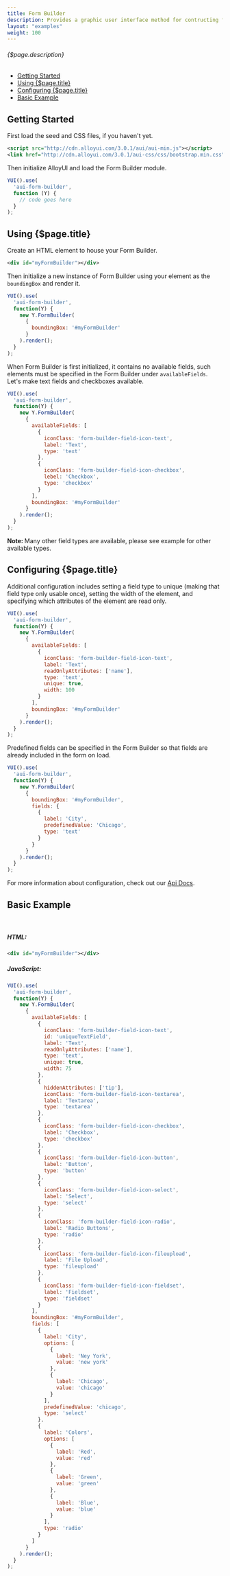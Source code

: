 ```yaml
---
title: Form Builder
description: Provides a graphic user interface method for contructing forms.
layout: "examples"
weight: 100
---
```


###### {$page.description}

- [Getting Started](#1)
- [Using {$page.title}](#2)
- [Configuring {$page.title}](#3)
- [Basic Example](#4)

<article id="1">

## Getting Started

First load the seed and CSS files, if you haven't yet.

```xml
<script src="http://cdn.alloyui.com/3.0.1/aui/aui-min.js"></script>
<link href="http://cdn.alloyui.com/3.0.1/aui-css/css/bootstrap.min.css" rel="stylesheet"></link>
```

Then initialize AlloyUI and load the Form Builder module.

```javascript
YUI().use(
  'aui-form-builder',
  function (Y) {
    // code goes here
  }
);
```

</article>

<article id="2">

## Using {$page.title}

Create an HTML element to house your Form Builder.

```xml
<div id="myFormBuilder"></div>
```

Then initialize a new instance of Form Builder using your element as the `boundingBox` and render it.

```javascript
YUI().use(
  'aui-form-builder',
  function(Y) {
    new Y.FormBuilder(
      {
        boundingBox: '#myFormBuilder'
      }
    ).render();
  }
);
```

When Form Builder is first initialized, it contains no available fields, such elements must be specified in the Form Builder under `availableFields`. Let's make text fields and checkboxes available.

```javascript
YUI().use(
  'aui-form-builder',
  function(Y) {
    new Y.FormBuilder(
      {
        availableFields: [
          {
            iconClass: 'form-builder-field-icon-text',
            label: 'Text',
            type: 'text'
          },
          {
            iconClass: 'form-builder-field-icon-checkbox',
            lebel: 'Checkbox',
            type: 'checkbox'
          }
        ],
        boundingBox: '#myFormBuilder'
      }
    ).render();
  }
);
```

<div class="alert alert-info">
  <strong>Note: </strong>
  Many other field types are available, please see example for other available types.
</div>

</article>


<article id="3">

## Configuring {$page.title}

Additional configuration includes setting a field type to unique (making that field type only usable once), setting the width of the element, and specifying which attributes of the element are read only.

```javascript
YUI().use(
  'aui-form-builder',
  function(Y) {
    new Y.FormBuilder(
      {
        availableFields: [
          {
            iconClass: 'form-builder-field-icon-text',
            label: 'Text',
            readOnlyAttributes: ['name'],
            type: 'text',
            unique: true,
            width: 100
          }
        ],
        boundingBox: '#myFormBuilder'
      }
    ).render();
  }
);
```

Predefined fields can be specified in the Form Builder so that fields are already included in the form on load.

```javascript
YUI().use(
  'aui-form-builder',
  function(Y) {
    new Y.FormBuilder(
      {
        boundingBox: '#myFormBuilder',
        fields: {
          {
            label: 'City',
            predefinedValue: 'Chicago',
            type: 'text'
          }
        }
      }
    ).render();
  }
);
```

<div class="alert alert-success">
For more information about configuration, check out our <a href="http://alloyui.com/api/modules/aui-form-builder.html" target="_blank"> Api Docs</a>.
</div>

</article>

<article id="4">

## Basic Example

<style>
{literal}
.diagram-builder-drop-container, .diagram-builder-canvas, .diagram-builder-content-container {
	height: auto;
	min-height: 600px;
}
.icon {
  background-repeat: no-repeat;
}
.nav {
  cursor: pointer;
}
@media (min-width: 992px) {
	.col-md-4 {
		width: 33.33333333%;
	}
	.col-md-8 {
		width: 66.66666667%;
	}
}
@media (min-width: 768px) {
	.col-sm-6 {
		width: 50%;
	}
}
.col-xs-12 {
  width: 100%;
}
{/literal}
</style>

<div id="myFormBuilder"></div>

<script type="text/javascript">
{literal}
  YUI().use(
    'aui-form-builder',
    function(Y) {
      new Y.FormBuilder(
        {
          availableFields: [
            {
              iconClass: 'form-builder-field-icon-text',
              id: 'uniqueTextField',
              label: 'Text',
              readOnlyAttributes: ['name'],
              type: 'text',
              unique: true,
              width: 75
            },
            {
              hiddenAttributes: ['tip'],
              iconClass: 'form-builder-field-icon-textarea',
              label: 'Textarea',
              type: 'textarea'
            },
            {
              iconClass: 'form-builder-field-icon-checkbox',
              label: 'Checkbox',
              type: 'checkbox'
            },
            {
              iconClass: 'form-builder-field-icon-button',
              label: 'Button',
              type: 'button'
            },
            {
              iconClass: 'form-builder-field-icon-select',
              label: 'Select',
              type: 'select'
            },
            {
              iconClass: 'form-builder-field-icon-radio',
              label: 'Radio Buttons',
              type: 'radio'
            },
            {
              iconClass: 'form-builder-field-icon-fileupload',
              label: 'File Upload',
              type: 'fileupload'
            },
            {
              iconClass: 'form-builder-field-icon-fieldset',
              label: 'Fieldset',
              type: 'fieldset'
            }
          ],
          boundingBox: '#myFormBuilder',
          fields: [
            {
              label: 'City',
              options: [
                {
                  label: 'Ney York',
                  value: 'new york'
                },
                {
                  label: 'Chicago',
                  value: 'chicago'
                }
              ],
              predefinedValue: 'chicago',
              type: 'select'
            },
            {
              label: 'Colors',
              options: [
                {
                  label: 'Red',
                  value: 'red'
                },
                {
                  label: 'Green',
                  value: 'green'
                },
                {
                  label: 'Blue',
                  value: 'blue'
                }
              ],
              type: 'radio'
            }
          ]
        }
      ).render();
    }
  );
{/literal}
</script>
<br>

##### HTML:
```xml
<div id="myFormBuilder"></div>
```

##### JavaScript:
```javascript
YUI().use(
  'aui-form-builder',
  function(Y) {
    new Y.FormBuilder(
      {
        availableFields: [
          {
            iconClass: 'form-builder-field-icon-text',
            id: 'uniqueTextField',
            label: 'Text',
            readOnlyAttributes: ['name'],
            type: 'text',
            unique: true,
            width: 75
          },
          {
            hiddenAttributes: ['tip'],
            iconClass: 'form-builder-field-icon-textarea',
            label: 'Textarea',
            type: 'textarea'
          },
          {
            iconClass: 'form-builder-field-icon-checkbox',
            label: 'Checkbox',
            type: 'checkbox'
          },
          {
            iconClass: 'form-builder-field-icon-button',
            label: 'Button',
            type: 'button'
          },
          {
            iconClass: 'form-builder-field-icon-select',
            label: 'Select',
            type: 'select'
          },
          {
            iconClass: 'form-builder-field-icon-radio',
            label: 'Radio Buttons',
            type: 'radio'
          },
          {
            iconClass: 'form-builder-field-icon-fileupload',
            label: 'File Upload',
            type: 'fileupload'
          },
          {
            iconClass: 'form-builder-field-icon-fieldset',
            label: 'Fieldset',
            type: 'fieldset'
          }
        ],
        boundingBox: '#myFormBuilder',
        fields: [
          {
            label: 'City',
            options: [
              {
                label: 'Ney York',
                value: 'new york'
              },
              {
                label: 'Chicago',
                value: 'chicago'
              }
            ],
            predefinedValue: 'chicago',
            type: 'select'
          },
          {
            label: 'Colors',
            options: [
              {
                label: 'Red',
                value: 'red'
              },
              {
                label: 'Green',
                value: 'green'
              },
              {
                label: 'Blue',
                value: 'blue'
              }
            ],
            type: 'radio'
          }
        ]
      }
    ).render();
  }
);
```

</article>
